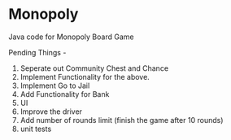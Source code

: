 # Monopoly
Java code for Monopoly Board Game

Pending Things -
1. Seperate out Community Chest and Chance
2. Implement Functionality for the above.
3. Implement Go to Jail
4. Add Functionality for Bank
5. UI
6. Improve the driver
7. Add number of rounds limit (finish the game after 10 rounds)
8. unit tests
